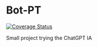 # Bot-PT

[![Coverage Status](https://coveralls.io/repos/github/Vico1993/Bot-PT/badge.svg?branch=main)](https://coveralls.io/github/Vico1993/Bot-PT?branch=main)

Small project trying the ChatGPT IA
